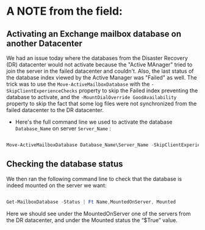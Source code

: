 # A NOTE from the field:

## Activating an Exchange mailbox database on another Datacenter 
We had an issue today where the databases from the Disaster Recovery (DR) datacenter would not activate because the "Active MAnager" tried to join the server in the failed datacenter and couldn't.
Also, the last status of the database index viewed by the Active Manager was "Failed" as well.
The trick was to use the `Move-ActiveMailboxDatabase` with the `-SkipClientExperienceChecks` property to skip the Failed index preventing the database to activate, and the `-MountDialOverride GoodAvailability` property to skip the fact that some log files were not synchronized from the failed datacenter to the DR datacenter.

- Here's the full command line we used to activate the database `Database_Name` on server `Server_Name` :

```powershell

Move-ActiveMailboxDatabase Database_Name\Server_Name -SkipClientExperienceChecks -MountDialOverRide GoodAvailability 

```

## Checking the database status
We then ran the following command line to check that the database is indeed mounted on the server we want:

```Powershell

Get-MailboxDatabase -Status | Ft Name,MountedOnServer, Mounted

```

Here we should see under the MountedOnServer one of the servers from the DR datacenter, and under the Mounted status the “$True” value.
